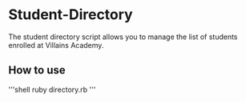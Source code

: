 # Student-Directory #

The student directory script allows you to manage the list of students enrolled
at Villains Academy.

## How to use ##

'''shell
ruby directory.rb
'''

